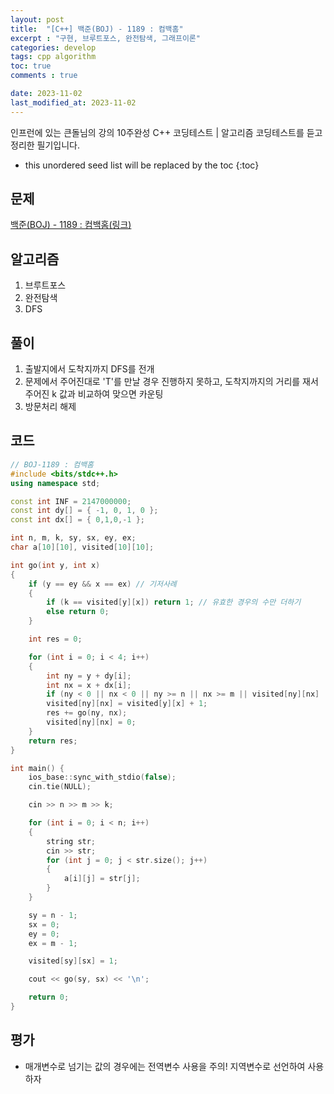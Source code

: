 ```yaml
---
layout: post
title:  "[C++] 백준(BOJ) - 1189 : 컴백홈"
excerpt : "구현, 브루트포스, 완전탐색, 그래프이론"
categories: develop
tags: cpp algorithm
toc: true
comments : true

date: 2023-11-02
last_modified_at: 2023-11-02
---
```

> <span style="font-size: 80%">
인프런에 있는 큰돌님의 강의 10주완성 C++ 코딩테스트 | 알고리즘 코딩테스트를 듣고 정리한 필기입니다.</span>

<!--more-->

* this unordered seed list will be replaced by the toc
{:toc}

## 문제 

[백준(BOJ) - 1189 : 컴백홈(링크)](https://www.acmicpc.net/problem/1189)

## 알고리즘
  1. 브루트포스
  2. 완전탐색
  3. DFS


## 풀이
  1. 출발지에서 도착지까지 DFS를 전개
  2. 문제에서 주어진대로 'T'를 만날 경우 진행하지 못하고, 도착지까지의 거리를 재서 주어진 k 값과 비교하여 맞으면 카운팅
  3. 방문처리 해제

## 코드  
```cpp
// BOJ-1189 : 컴백홈
#include <bits/stdc++.h>
using namespace std;

const int INF = 2147000000;
const int dy[] = { -1, 0, 1, 0 };
const int dx[] = { 0,1,0,-1 };

int n, m, k, sy, sx, ey, ex;
char a[10][10], visited[10][10];

int go(int y, int x)
{
    if (y == ey && x == ex) // 기저사례
    {
        if (k == visited[y][x]) return 1; // 유효한 경우의 수만 더하기
        else return 0;
    }

    int res = 0;

    for (int i = 0; i < 4; i++)
    {
        int ny = y + dy[i];
        int nx = x + dx[i];
        if (ny < 0 || nx < 0 || ny >= n || nx >= m || visited[ny][nx] || a[ny][nx] == 'T') continue;
        visited[ny][nx] = visited[y][x] + 1;
        res += go(ny, nx);
        visited[ny][nx] = 0;
    }
    return res;
}

int main() {
    ios_base::sync_with_stdio(false);
    cin.tie(NULL);

    cin >> n >> m >> k;

    for (int i = 0; i < n; i++)
    {
        string str;
        cin >> str;
        for (int j = 0; j < str.size(); j++)
        {
            a[i][j] = str[j];
        }
    }

    sy = n - 1;
    sx = 0;
    ey = 0;
    ex = m - 1;

    visited[sy][sx] = 1;

    cout << go(sy, sx) << '\n';

    return 0;
}
```

## 평가  
* 매개변수로 넘기는 값의 경우에는 전역변수 사용을 주의! 지역변수로 선언하여 사용하자